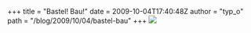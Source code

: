 +++
title = "Bastel! Bau!"
date = 2009-10-04T17:40:48Z
author = "typ_o"
path = "/blog/2009/10/04/bastel-bau"
+++
![](/media/baustel.jpg)
